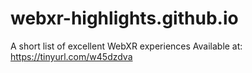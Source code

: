 # webxr-highlights.github.io
A short list of excellent WebXR experiences
Available at: https://tinyurl.com/w45dzdva
